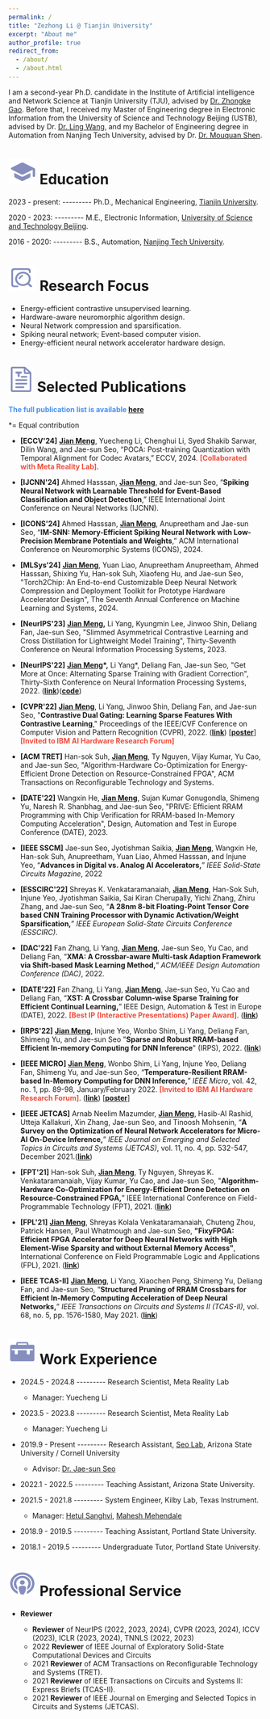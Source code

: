 ```yaml
---
permalink: /
title: "Zezhong Li @ Tianjin University"
excerpt: "About me"
author_profile: true
redirect_from: 
  - /about/
  - /about.html
---
```


I am a second-year Ph.D. candidate in the Institute of Artificial intelligence and Network Science at Tianjin University (TJU), advised by [Dr. Zhongke Gao](https://ains.tju.edu.cn/info/1052/1057.htm). Before that, I received my Master of Engineering degree in Electronic Information from the University of Science and Technology Beijing (USTB), advised by Dr. [Dr. Ling Wang](https://faculty.ustb.edu.cn/LingWang1/zh_CN/index/77379/list/index.htm), and my Bachelor of Engineering degree in Automation from Nanjing Tech University, advised by Dr. [Dr. Mouquan Shen](https://eecs.njtech.edu.cn/info/1129/4881.htm). 

# <img src="../images/education_icon.png" width="55" height="50"> Education

2023 - present:  ---------  Ph.D., Mechanical Engineering, [Tianjin University](https://www.tju.edu.cn/). 

2020 - 2023: --------- M.E., Electronic Information, [University of Science and Technology Beijing](https://www.ustb.edu.cn/).

2016 - 2020:      ---------  B.S., Automation, [Nanjing Tech University](https://www.njtech.edu.cn/).

<img src="../images/focus_icon.png" width="55" height="50"> Research Focus
======
- Energy-efficient contrastive unsupervised learning.
- Hardware-aware neuromorphic algorithm design. 
- Neural Network compression and sparsification.
- Spiking neural network; Event-based computer vision. 
- Energy-efficient neural network accelerator hardware design.

<img src="../images/paper_icon.png" width="50" height="50"> Selected Publications
======

<span style="color:rgb(72, 145, 240)">**The full publication list is available [here](https://lzz19980125.github.io/publications/)**</span>

*= Equal contribution

- **[ECCV'24]** **<u>Jian Meng</u>**, Yuecheng Li, Chenghui Li, Syed Shakib Sarwar, Dilin Wang, and Jae-sun Seo, “POCA: Post-training Quantization with Temporal Alignment for Codec Avatars,” ECCV, 2024. <span style="color:rgb(240, 78, 60)">**[Collaborated with Meta Reality Lab]**</span>.

- **[IJCNN'24]** Ahmed Hasssan, **<u>Jian Meng</u>**, and Jae-sun Seo, “**Spiking Neural Network with Learnable Threshold for Event-Based Classification and Object Detection**,” IEEE International Joint Conference on Neural Networks (IJCNN).

- **[ICONS'24]** Ahmed Hasssan, **<u>Jian Meng</u>**, Anupreetham and Jae-sun Seo, “**IM-SNN: Memory-Efficient Spiking Neural Network with Low-Precision Membrane Potentials and Weights**,” ACM International Conference on Neuromorphic Systems (ICONS), 2024.

- **[MLSys'24]**  **<u>Jian Meng</u>**, Yuan Liao, Anupreetham Anupreetham, Ahmed Hasssan, Shixing Yu, Han-sok Suh, Xiaofeng Hu, and Jae-sun Seo, "Torch2Chip: An End-to-end Customizable Deep Neural Network Compression and Deployment Toolkit for Prototype Hardware Accelerator Design", The Seventh Annual Conference on Machine Learning and Systems, 2024.

- **[NeurIPS'23]**  **<u>Jian Meng</u>,** Li Yang, Kyungmin Lee, Jinwoo Shin, Deliang Fan, Jae-sun Seo, "Slimmed Asymmetrical Contrastive Learning and Cross Distillation for Lightweight Model Training", Thirty-Seventh Conference on Neural Information Processing Systems, 2023.   

- **[NeurIPS'22]**  **<u>Jian Meng</u>\*,** Li Yang\*, Deliang Fan, Jae-sun Seo, "Get More at Once: Alternating Sparse Training with Gradient Correction", Thirty-Sixth Conference on Neural Information Processing Systems, 2022. ([**link**](https://openreview.net/pdf?id=lYZQRpqLesi))([**code**](https://github.com/mengjian0502/AST))   

- **[CVPR'22]** **<u>Jian Meng</u>**, Li Yang, Jinwoo Shin, Deliang Fan, and Jae-sun Seo, "**Contrastive Dual Gating: Learning Sparse Features With Contrastive Learning**," Proceedings of the IEEE/CVF Conference on Computer Vision and Pattern Recognition (CVPR), 2022. ([**link**](https://openaccess.thecvf.com/content/CVPR2022/html/Meng_Contrastive_Dual_Gating_Learning_Sparse_Features_With_Contrastive_Learning_CVPR_2022_paper.html)) [[**poster**](https://mengjian0502.github.io/files/cvpr22_poster_cdg_v3_JM.pdf)] <span style="color:rgb(240, 78, 60)">**[Invited to IBM AI Hardware Research Forum]**</span>

- **[ACM TRET]** Han-sok Suh, **<u>Jian Meng</u>**, Ty Nguyen, Vijay Kumar, Yu Cao, and Jae-sun Seo, "Algorithm-Hardware Co-Optimization for Energy-Efficient Drone Detection on Resource-Constrained FPGA", ACM Transactions on Reconfigurable Technology and Systems.

- **[DATE'22]** Wangxin He, **<u>Jian Meng</u>**, Sujan Kumar Gonugondla, Shimeng Yu, Naresh R. Shanbhag, and Jae-sun Seo, "PRIVE: Efficient RRAM Programming with Chip Verification for RRAM-based In-Memory Computing Acceleration", Design, Automation and Test in Europe Conference (DATE), 2023.

- **[IEEE SSCM]** Jae-sun Seo, Jyotishman Saikia, **<u>Jian Meng</u>**, Wangxin He, Han-sok Suh, Anupreetham, Yuan Liao, Ahmed Hasssan, and Injune Yeo, “**Advances in Digital vs. Analog AI Accelerators,**” *IEEE Solid-State Circuits Magazine*, 2022

- **[ESSCIRC'22]** Shreyas K. Venkataramanaiah, **<u>Jian Meng</u>**, Han-Sok Suh, Injune Yeo, Jyotishman Saikia, Sai Kiran Cherupally, Yichi Zhang, Zhiru Zhang, and Jae-sun Seo, “**A 28nm 8-bit Floating-Point Tensor Core based CNN Training Processor with Dynamic Activation/Weight Sparsification,**” *IEEE European Solid-State Circuits Conference (ESSCIRC)*.

- **[DAC'22]** Fan Zhang, Li Yang, **<u>Jian Meng</u>**, Jae-sun Seo, Yu Cao, and Deliang Fan, “**XMA: A Crossbar-aware Multi-task Adaption Framework via Shift-based Mask Learning Method,**” *ACM/IEEE Design Automation Conference (DAC)*, 2022. 

- **[DATE'22]** Fan Zhang, Li Yang, <u>**Jian Meng**</u>, Jae-sun Seo, Yu Cao and Deliang Fan, “**XST: A Crossbar Column-wise Sparse Training for Efficient Continual Learning,**” IEEE Design, Automation & Test in Europe (DATE), 2022. <span style="color:rgb(240, 78, 60)">**[Best IP (Interactive Presentations) Paper Award]**</span>. ([**link**](https://ieeexplore.ieee.org/document/9774660))

- **[IRPS'22]** **<u>Jian Meng</u>**, Injune Yeo, Wonbo Shim, Li Yang, Deliang Fan, Shimeng Yu, and Jae-sun Seo "**Sparse and Robust RRAM-based Efficient In-memory Computing for DNN Inference**" (IRPS), 2022. ([**link**](https://ieeexplore.ieee.org/document/9764480))

- **[IEEE MICRO]** **<u>Jian Meng</u>**, Wonbo Shim, Li Yang, Injune Yeo, Deliang Fan, Shimeng Yu, and Jae-sun Seo, “**Temperature-Resilient RRAM-based In-Memory Computing for DNN Inference,**” *IEEE Micro*, vol. 42, no. 1, pp. 89-98, January/February 2022. <span style="color:rgb(240, 78, 60)">**[Invited to IBM AI Hardware Research Forum]**</span>. ([**link**](https://ieeexplore.ieee.org/document/9647971)) [[**poster**](https://mengjian0502.github.io/files/IBMAI_Fourm_Poster_ASU_Jian_V2.pdf)]

- **[IEEE JETCAS]** Arnab Neelim Mazumder, **<u>Jian Meng</u>**, Hasib-Al Rashid, Utteja Kallakuri, Xin Zhang, Jae-sun Seo, and Tinoosh Mohsenin, “**A Survey on the Optimization of Neural Network Accelerators for Micro-AI On-Device Inference,**” *IEEE Journal on Emerging and Selected Topics in Circuits and Systems (JETCAS)*, vol. 11, no. 4, pp. 532-547, December 2021.([**link**](https://ieeexplore.ieee.org/document/9627710))

- **[FPT'21]** Han-sok Suh, **<u>Jian Meng</u>**, Ty Nguyen, Shreyas K. Venkataramanaiah, Vijay Kumar, Yu Cao, and Jae-sun Seo, "**Algorithm-Hardware Co-Optimization for Energy-Efficient Drone Detection on Resource-Constrained FPGA,**” IEEE International Conference on Field-Programmable Technology (FPT), 2021. ([**link**](https://ieeexplore.ieee.org/document/9609840))

- **[FPL'21]** **<u>Jian Meng</u>**, Shreyas Kolala Venkataramanaiah, Chuteng Zhou, Patrick Hansen, Paul Whatmough and Jae-sun Seo, **"FixyFPGA: Efficient FPGA Accelerator for Deep Neural Networks with High Element-Wise Sparsity and without External Memory Access"**, International Conference on Field Programmable Logic and Applications (FPL), 2021. ([**link**](https://ieeexplore.ieee.org/document/9556422))

- **[IEEE TCAS-II]** **<u>Jian Meng</u>**, Li Yang, Xiaochen Peng, Shimeng Yu, Deliang Fan, and Jae-sun Seo, “**Structured Pruning of RRAM Crossbars for Efficient In-Memory Computing Acceleration of Deep Neural Networks,**” *IEEE Transactions on Circuits and Systems II (TCAS-II)*, vol. 68, no. 5, pp. 1576-1580, May 2021. ([**link**](https://ieeexplore.ieee.org/document/9387391))

# <img src="../images/work_icon.jpg" width="55" height="50"> Work Experience

- 2024.5 - 2024.8 --------- Research Scientist, Meta Reality Lab
  - Manager: Yuecheng Li

- 2023.5 - 2023.8 --------- Research Scientist, Meta Reality Lab
  - Manager: Yuecheng Li

- 2019.9 - Present --------- Research Assistant, [Seo Lab](https://faculty.engineering.asu.edu/jseo/), Arizona State University / Cornell University
  - Advisor: [Dr. Jae-sun Seo](https://www.linkedin.com/in/jae-sun-seo-21062717/)
- 2022.1 - 2022.5  --------- Teaching Assistant, Arizona State University.
- 2021.5 - 2021.8  --------- System Engineer, Kilby Lab, Texas Instrument. 
  - Manager: [Hetul Sanghvi](https://www.linkedin.com/in/hetulsanghvi/), [Mahesh Mehendale](https://www.linkedin.com/in/mahesh-mehendale/) 
- 2018.9 - 2019.5  --------- Teaching Assistant, Portland State University.
- 2018.1 - 2019.5  --------- Undergraduate Tutor, Portland State University.

# <img src="../images/service.png" width="55" height="50"> Professional Service

- **Reviewer**
  
  -  **Reviewer** of NeurIPS (2022, 2023, 2024), CVPR (2023, 2024), ICCV (2023), ICLR (2023, 2024), TNNLS (2022, 2023)
  - 2022 **Reviewer** of IEEE Journal of Exploratory Solid-State Computational Devices and Circuits
  - 2021 **Reviewer** of ACM Transactions on Reconfigurable Technology and Systems (TRET).
  - 2021 **Reviewer** of IEEE Transactions on Circuits and Systems II: Express Briefs (TCAS-II).
  - 2021 **Reviewer** of IEEE Journal on Emerging and Selected Topics in Circuits and Systems (JETCAS).
